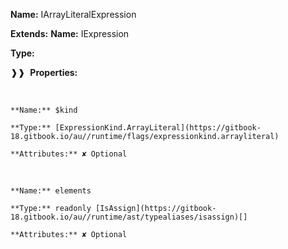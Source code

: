 **Name:** IArrayLiteralExpression

**Extends:** **Name:** IExpression

**Type:**

❱❱&nbsp;&nbsp;**Properties:**

&nbsp;&nbsp;&nbsp;&nbsp;&nbsp;
```
**Name:** $kind

**Type:** [ExpressionKind.ArrayLiteral](https://gitbook-18.gitbook.io/au//runtime/flags/expressionkind.arrayliteral)

**Attributes:** ✘ Optional

```

&nbsp;&nbsp;&nbsp;&nbsp;&nbsp;
```
**Name:** elements

**Type:** readonly [IsAssign](https://gitbook-18.gitbook.io/au//runtime/ast/typealiases/isassign)[]

**Attributes:** ✘ Optional

```

